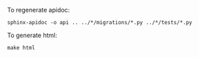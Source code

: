 To regenerate apidoc:

`sphinx-apidoc -o api .. ../*/migrations/*.py ../*/tests/*.py`

To generate html:

`make html`
